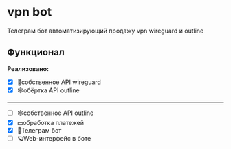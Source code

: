 # vpn bot
Телеграм бот автоматизирующий продажу vpn wireguard и outline
## Функционал
**Реализовано:**
- [x] 🛜собственное API wireguard
- [x] 🕸️обёртка API outline
---
- [ ] 🕸️собственное API outline
- [x] 💵обработка платежей
- [x] 🤖Телеграм бот
- [ ] 🪐Web-интерфейс в боте